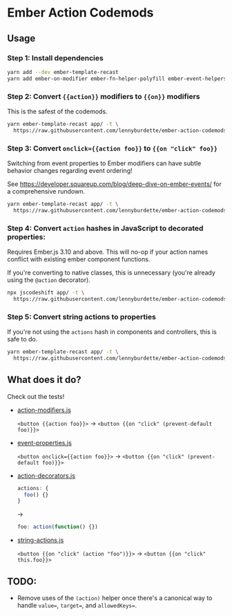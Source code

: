 # Ember Action Codemods

## Usage

### Step 1: Install dependencies

```sh
yarn add --dev ember-template-recast
yarn add ember-on-modifier ember-fn-helper-polyfill ember-event-helpers
```

### Step 2: Convert `{{action}}` modifiers to `{{on}}` modifiers

This is the safest of the codemods.

```sh
yarn ember-template-recast app/ -t \
  https://raw.githubusercontent.com/lennyburdette/ember-action-codemods/master/src/action-modifiers.js
```

### Step 3: Convert `onclick={{action foo}}` to `{{on "click" foo}}`

Switching from event properties to Ember modifiers can have subtle behavior
changes regarding event ordering!

See https://developer.squareup.com/blog/deep-dive-on-ember-events/
for a comprehensive rundown.

```sh
yarn ember-template-recast app/ -t \
  https://raw.githubusercontent.com/lennyburdette/ember-action-codemods/master/src/event-properties.js
```

### Step 4: Convert `action` hashes in JavaScript to decorated properties:

Requires Ember.js 3.10 and above. This will no-op if your action names
conflict with existing ember component functions.

If you're converting to native classes, this is unnecessary (you're already
using the `@action` decorator).

```sh
npx jscodeshift app/ -t \
  https://raw.githubusercontent.com/lennyburdette/ember-action-codemods/master/src/action-decorators.js
```

### Step 5: Convert string actions to properties

If you're not using the `actions` hash in components and controllers, this is
safe to do.

```sh
yarn ember-template-recast app/ -t \
  https://raw.githubusercontent.com/lennyburdette/ember-action-codemods/master/src/string-actions.js
```

## What does it do?

Check out the tests!

* [action-modifiers.js](src/__tests__/action-modifiers.js)

  `<button {{action foo}}>` → `<button {{on "click" (prevent-default foo)}}>`

* [event-properties.js](src/__tests__/event-properties.js)

  `<button onclick={{action foo}}>` → `<button {{on "click" (prevent-default foo)}}>`

* [action-decorators.js](src/__testfixtures__/action-decorators/)

  ```js
  actions: {
    foo() {}
  }
  ```
  →
  ```js
  foo: action(function() {})
  ```

* [string-actions.js](src/__tests__/string-actions.js)

  `<button {{on "click" (action "foo")}}>` → `<button {{on "click" this.foo}}>`

## TODO:

* Remove uses of the `(action)` helper once there's a canonical way to handle `value=`, `target=`, and `allowedKeys=`.
